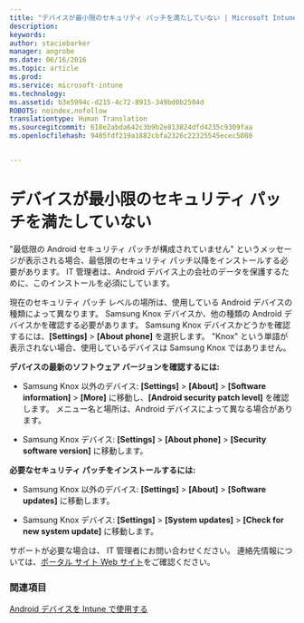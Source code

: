 ```yaml
---
title: "デバイスが最小限のセキュリティ パッチを満たしていない | Microsoft Intune"
description: 
keywords: 
author: staciebarker
manager: angrobe
ms.date: 06/16/2016
ms.topic: article
ms.prod: 
ms.service: microsoft-intune
ms.technology: 
ms.assetid: b3e5994c-d215-4c72-8915-349bd0b2504d
ROBOTS: noindex,nofollow
translationtype: Human Translation
ms.sourcegitcommit: 618e2abda642c3b9b2e813824dfd4235c9309faa
ms.openlocfilehash: 9405fdf219a1882cbfa2326c22325545ecec5080


---
```


# デバイスが最小限のセキュリティ パッチを満たしていない

"最低限の Android セキュリティ パッチが構成されていません" というメッセージが表示される場合、最低限のセキュリティ パッチ以降をインストールする必要があります。 IT 管理者は、Android デバイス上の会社のデータを保護するために、このインストールを必須にしています。

現在のセキュリティ パッチ レベルの場所は、使用している Android デバイスの種類によって異なります。 Samsung Knox デバイスか、他の種類の Android デバイスかを確認する必要があります。 Samsung Knox デバイスかどうかを確認するには、**[Settings]** > **[About phone]** を選択します。 "Knox" という単語が表示されない場合、使用しているデバイスは Samsung Knox ではありません。

**デバイスの最新のソフトウェア バージョンを確認するには:**

- Samsung Knox 以外のデバイス: **[Settings]** > **[About]** > **[Software information]** > **[More]** に移動し、**[Android security patch level]** を確認します。 メニュー名と場所は、Android デバイスによって異なる場合があります。

- Samsung Knox デバイス: **[Settings]** > **[About phone]** > **[Security software version]** に移動します。

**必要なセキュリティ パッチをインストールするには:**

- Samsung Knox 以外のデバイス: **[Settings]** > **[About]** > **[Software updates]** に移動します。

- Samsung Knox デバイス: **[Settings]** > **[System updates]** > **[Check for new system update]** に移動します。

サポートが必要な場合は、 IT 管理者にお問い合わせください。 連絡先情報については、[ポータル サイト Web サイト](http://portal.manage.microsoft.com)をご確認ください。

### 関連項目
[Android デバイスを Intune で使用する](using-your-android-device-with-intune.md)



<!--HONumber=Jul16_HO4-->


